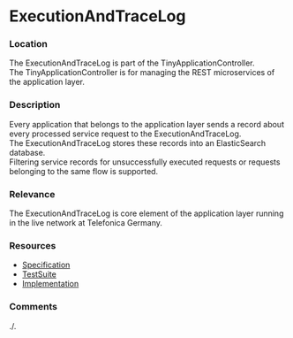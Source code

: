 # ExecutionAndTraceLog

### Location
The ExecutionAndTraceLog is part of the TinyApplicationController.  
The TinyApplicationController is for managing the REST microservices of the application layer.  

### Description
Every application that belongs to the application layer sends a record about every processed service request to the ExecutionAndTraceLog.  
The ExecutionAndTraceLog stores these records into an ElasticSearch database.  
Filtering service records for unsuccessfully executed requests or requests belonging to the same flow is supported.  

### Relevance
The ExecutionAndTraceLog is core element of the application layer running in the live network at Telefonica Germany.  

### Resources
- [Specification](./spec/)
- [TestSuite](./testing/)
- [Implementation](./server/)

### Comments
./.

